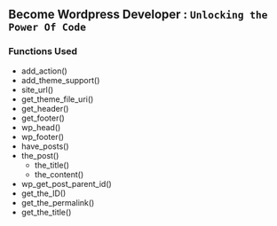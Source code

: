 ## Become Wordpress Developer : `Unlocking the Power Of Code`

### Functions Used
- add_action()
- add_theme_support()
- site_url()
- get_theme_file_uri()
- get_header()
- get_footer()
- wp_head()
- wp_footer()
- have_posts()
- the_post()
  - the_title()
  - the_content()
- wp_get_post_parent_id()
- get_the_ID()
- get_the_permalink()
- get_the_title()